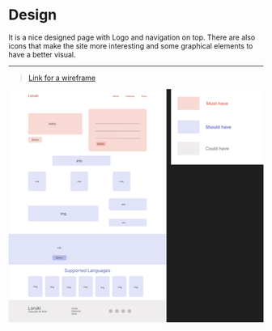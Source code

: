 # Design

It is a nice designed page with Logo and navigation on top. There are also icons
that make the site more interesting and some graphical elements to have a better
visual.

---

> [Link for a wireframe](https://www.figma.com/file/xtHqFXhwpXdMJ0TG7HPhWg/Loruki?node-id=0%3A1&t=A0ktbLKL7Wpj3ZU7-1)

![Wireframe](./wireframe.png)
